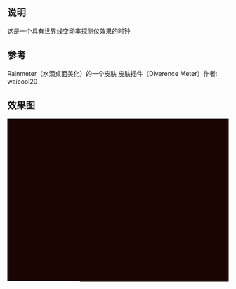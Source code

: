 ## 说明

这是一个具有世界线变动率探测仪效果的时钟

## 参考
Rainmeter（水滴桌面美化）的一个皮肤
皮肤插件（Diverence Meter）作者: waicool20

## 效果图

![](./gif/1.gif)
